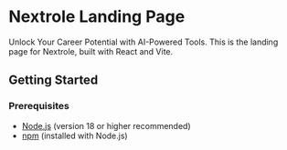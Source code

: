 # Nextrole Landing Page

Unlock Your Career Potential with AI-Powered Tools. This is the landing page for Nextrole, built with React and Vite.

## Getting Started

### Prerequisites

- [Node.js](https://nodejs.org/) (version 18 or higher recommended)
- [npm](https://www.npmjs.com/) (installed with Node.js)
